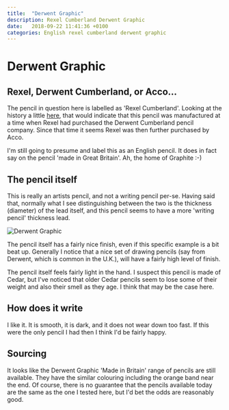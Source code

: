 ```yaml
---
title:  "Derwent Graphic"
description: Rexel Cumberland Derwent Graphic
date:   2018-09-22 11:41:36 +0100
categories: English rexel cumberland derwent graphic
---
```


# Derwent Graphic

## Rexel, Derwent Cumberland, or Acco...

The pencil in question here is labelled as 'Rexel Cumberland'. Looking at the history
a little [here](https://en.wikipedia.org/wiki/Derwent_Cumberland_Pencil_Company), that
would indicate that this pencil was manufactured at a time when Rexel had purchased the
Derwent Cumberland pencil company. Since that time it seems Rexel was then further purchased
by Acco.

I'm still going to presume and label this as an English pencil. It does in fact say on the
pencil 'made in Great Britain'. Ah, the home of Graphite :-)

## The pencil itself

This is really an artists pencil, and not a writing pencil per-se. Having said that, normally what
I see distinguishing between the two is the thickness (diameter) of the lead itself, and this
pencil seems to have a more 'writing pencil' thickness lead.

![Derwent Graphic]({{site.url}}/images/derwent_graphic.jpg)

The pencil itself has a fairly nice finish, even if this specific example is a bit beat up. Generally
I notice that a nice set of drawing pencils (say from Derwent, which is common in the U.K.), will have
a fairly high level of finish.

The pencil itself feels fairly light in the hand. I suspect this pencil is made of Cedar, but I've
noticed that older Cedar pencils seem to lose some of their weight and also their smell as they age.
I think that may be the case here.

## How does it write

I like it. It is smooth, it is dark, and it does not wear down too fast. If this were the only pencil
I had then I think I'd be fairly happy.

## Sourcing

It looks like the Derwent Graphic 'Made in Britain' range of pencils are still available. They have
the similar colouring including the orange band near the end. Of course, there is no guarantee that
the pencils available today are the same as the one I tested here, but I'd bet the odds are reasonably
good.

